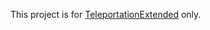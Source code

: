 This project is for [TeleportationExtended](http://dev.bukkit.org/bukkit-plugins/teleportation-extended) only.